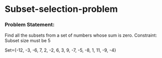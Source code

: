 # Subset-selection-problem
### Problem Statement:

Find all the subsets from a set of numbers whose sum is zero.
Constraint: Subset size must be 5

Set={-12, -3, -6, 7, 2, -2, 6, 3, 9, -7, -5, -8, 1, 11, -9, -4}
